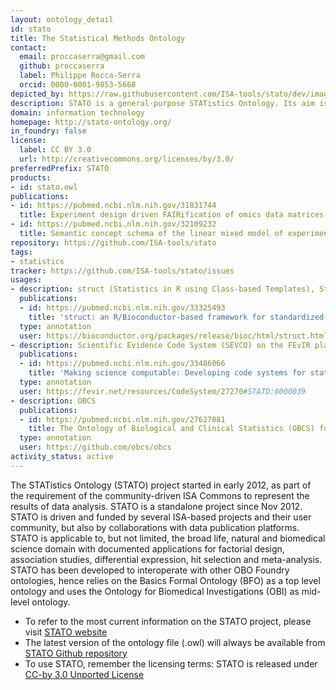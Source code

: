 ```yaml
---
layout: ontology_detail
id: stato
title: The Statistical Methods Ontology
contact:
  email: proccaserra@gmail.com
  github: proccaserra
  label: Philippe Rocca-Serra
  orcid: 0000-0001-9853-5668
depicted_by: https://raw.githubusercontent.com/ISA-tools/stato/dev/images/stato-logo-3.png
description: STATO is a general-purpose STATistics Ontology. Its aim is to provide coverage for processes such as statistical tests, their conditions of application, and information needed or resulting from statistical methods, such as probability distributions, variables, spread and variation metrics. STATO also covers aspects of experimental design and description of plots and graphical representations commonly used to provide visual cues of data distribution or layout and to assist review of the results.
domain: information technology
homepage: http://stato-ontology.org/
in_foundry: false
license:
  label: CC BY 3.0
  url: http://creativecommons.org/licenses/by/3.0/
preferredPrefix: STATO
products:
- id: stato.owl
publications:
- id: https://pubmed.ncbi.nlm.nih.gov/31831744
  title: Experiment design driven FAIRification of omics data matrices, an exemplar
- id: https://pubmed.ncbi.nlm.nih.gov/32109232
  title: Semantic concept schema of the linear mixed model of experimental observations
repository: https://github.com/ISA-tools/stato
tags:
- statistics
tracker: https://github.com/ISA-tools/stato/issues
usages:
- description: struct (Statistics in R using Class-based Templates), Struct integrates with the STATistics Ontology to ensure consistent reporting and maximizes semantic interoperability
  publications:
  - id: https://pubmed.ncbi.nlm.nih.gov/33325493
    title: 'struct: an R/Bioconductor-based framework for standardized metabolomics data analysis and beyond'
  type: annotation
  user: https://bioconductor.org/packages/release/bioc/html/struct.html
- description: Scientific Evidence Code System (SEVCO) on the FEvIR platform. The FEvIR Platform includes many Builder Tools to create FHIR Resources without requiring expertise in FHIR or JSON, and Converter Tools to convert structured data to FHIR Resources
  publications:
  - id: https://pubmed.ncbi.nlm.nih.gov/33486066
    title: 'Making science computable: Developing code systems for statistics, study design, and risk of bias'
  type: annotation
  user: https://fevir.net/resources/CodeSystem/27270#STATO:0000039
- description: OBCS
  publications:
  - id: https://pubmed.ncbi.nlm.nih.gov/27627881
    title: The Ontology of Biological and Clinical Statistics (OBCS) for standardized and reproducible statistical analysis
  type: annotation
  user: https://github.com/obcs/obcs
activity_status: active
---
```


The STATistics Ontology (STATO) project started in early 2012, as part of the requirement of the community-driven ISA Commons to represent the results of data analysis. STATO is a standalone project since Nov 2012. STATO is driven and funded by several ISA-based projects and their user community, but also by collaborations with data publication platforms. STATO is applicable to, but not limited, the broad life, natural and biomedical science domain with documented applications for factorial design, association studies, differential expression, hit selection and meta-analysis. STATO has been developed to interoperate with other OBO Foundry ontologies, hence relies on the Basics Formal Ontology (BFO) as a top level ontology and uses the Ontology for Biomedical Investigations (OBI) as mid-level ontology.

 * To refer to the most current  information on the STATO project, please visit [STATO website](http://stato-ontology.org/)
 * The latest version of the ontology file (.owl) will always be available from [STATO Github repository]()
 * To use STATO, remember the licensing terms: STATO is released under [CC-by 3.0 Unported License](http://creativecommons.org/licenses/by/3.0/)
